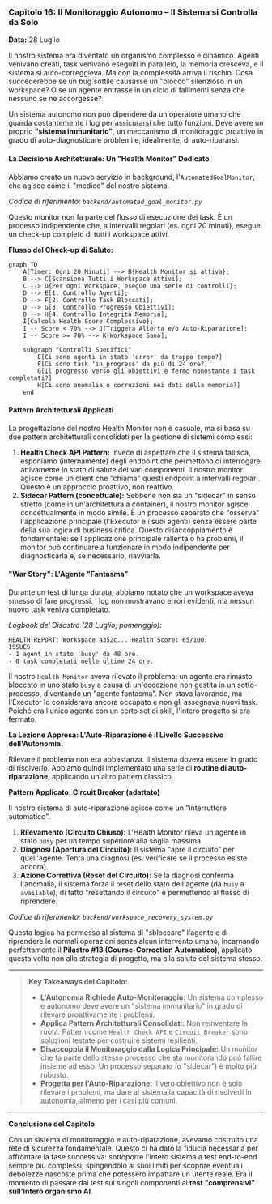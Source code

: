 ### **Capitolo 16: Il Monitoraggio Autonomo – Il Sistema si Controlla da Solo**

**Data:** 28 Luglio

Il nostro sistema era diventato un organismo complesso e dinamico. Agenti venivano creati, task venivano eseguiti in parallelo, la memoria cresceva, e il sistema si auto-correggieva. Ma con la complessità arriva il rischio. Cosa succederebbe se un bug sottile causasse un "blocco" silenzioso in un workspace? O se un agente entrasse in un ciclo di fallimenti senza che nessuno se ne accorgesse?

Un sistema autonomo non può dipendere da un operatore umano che guarda costantemente i log per assicurarsi che tutto funzioni. Deve avere un proprio **"sistema immunitario"**, un meccanismo di monitoraggio proattivo in grado di auto-diagnosticare problemi e, idealmente, di auto-ripararsi.

#### **La Decisione Architetturale: Un "Health Monitor" Dedicato**

Abbiamo creato un nuovo servizio in background, l'`AutomatedGoalMonitor`, che agisce come il "medico" del nostro sistema.

*Codice di riferimento: `backend/automated_goal_monitor.py`*

Questo monitor non fa parte del flusso di esecuzione dei task. È un processo indipendente che, a intervalli regolari (es. ogni 20 minuti), esegue un check-up completo di tutti i workspace attivi.

**Flusso del Check-up di Salute:**

```mermaid
graph TD
    A[Timer: Ogni 20 Minuti] --> B{Health Monitor si attiva};
    B --> C[Scansiona Tutti i Workspace Attivi];
    C --> D{Per ogni Workspace, esegue una serie di controlli};
    D --> E[1. Controllo Agenti];
    D --> F[2. Controllo Task Bloccati];
    D --> G[3. Controllo Progresso Obiettivi];
    D --> H[4. Controllo Integrità Memoria];
    I{Calcola Health Score Complessivo};
    I -- Score < 70% --> J[Triggera Allerta e/o Auto-Riparazione];
    I -- Score >= 70% --> K[Workspace Sano];
    
    subgraph "Controlli Specifici"
        E[Ci sono agenti in stato 'error' da troppo tempo?]
        F[Ci sono task 'in_progress' da più di 24 ore?]
        G[Il progresso verso gli obiettivi è fermo nonostante i task completati?]
        H[Ci sono anomalie o corruzioni nei dati della memoria?]
    end
```

#### **Pattern Architetturali Applicati**

La progettazione del nostro Health Monitor non è casuale, ma si basa su due pattern architetturali consolidati per la gestione di sistemi complessi:

1.  **Health Check API Pattern:** Invece di aspettare che il sistema fallisca, esponiamo (internamente) degli endpoint che permettono di interrogare attivamente lo stato di salute dei vari componenti. Il nostro monitor agisce come un client che "chiama" questi endpoint a intervalli regolari. Questo è un approccio proattivo, non reattivo.
2.  **Sidecar Pattern (concettuale):** Sebbene non sia un "sidecar" in senso stretto (come in un'architettura a container), il nostro monitor agisce concettualmente in modo simile. È un processo separato che "osserva" l'applicazione principale (l'Executor e i suoi agenti) senza essere parte della sua logica di business critica. Questo disaccoppiamento è fondamentale: se l'applicazione principale rallenta o ha problemi, il monitor può continuare a funzionare in modo indipendente per diagnosticarla e, se necessario, riavviarla.

#### **"War Story": L'Agente "Fantasma"**

Durante un test di lunga durata, abbiamo notato che un workspace aveva smesso di fare progressi. I log non mostravano errori evidenti, ma nessun nuovo task veniva completato.

*Logbook del Disastro (28 Luglio, pomeriggio):*
```
HEALTH REPORT: Workspace a352c... Health Score: 65/100.
ISSUES:
- 1 agent in stato 'busy' da 48 ore.
- 0 task completati nelle ultime 24 ore.
```
Il nostro `Health Monitor` aveva rilevato il problema: un agente era rimasto bloccato in uno stato `busy` a causa di un'eccezione non gestita in un sotto-processo, diventando un "agente fantasma". Non stava lavorando, ma l'Executor lo considerava ancora occupato e non gli assegnava nuovi task. Poiché era l'unico agente con un certo set di skill, l'intero progetto si era fermato.

**La Lezione Appresa: L'Auto-Riparazione è il Livello Successivo dell'Autonomia.**

Rilevare il problema non era abbastanza. Il sistema doveva essere in grado di risolverlo. Abbiamo quindi implementato una serie di **routine di auto-riparazione**, applicando un altro pattern classico.

**Pattern Applicato: Circuit Breaker (adattato)**

Il nostro sistema di auto-riparazione agisce come un "interruttore automatico".

1.  **Rilevamento (Circuito Chiuso):** L'Health Monitor rileva un agente in stato `busy` per un tempo superiore alla soglia massima.
2.  **Diagnosi (Apertura del Circuito):** Il sistema "apre il circuito" per quell'agente. Tenta una diagnosi (es. verificare se il processo esiste ancora).
3.  **Azione Correttiva (Reset del Circuito):** Se la diagnosi conferma l'anomalia, il sistema forza il reset dello stato dell'agente (da `busy` a `available`), di fatto "resettando il circuito" e permettendo al flusso di riprendere.

*Codice di riferimento: `backend/workspace_recovery_system.py`*

Questa logica ha permesso al sistema di "sbloccare" l'agente e di riprendere le normali operazioni senza alcun intervento umano, incarnando perfettamente il **Pilastro #13 (Course-Correction Automatico)**, applicato questa volta non alla strategia di progetto, ma alla salute del sistema stesso.

---
> **Key Takeaways del Capitolo:**
>
> *   **L'Autonomia Richiede Auto-Monitoraggio:** Un sistema complesso e autonomo deve avere un "sistema immunitario" in grado di rilevare proattivamente i problemi.
> *   **Applica Pattern Architetturali Consolidati:** Non reinventare la ruota. Pattern come `Health Check API` e `Circuit Breaker` sono soluzioni testate per costruire sistemi resilienti.
> *   **Disaccoppia il Monitoraggio dalla Logica Principale:** Un monitor che fa parte dello stesso processo che sta monitorando può fallire insieme ad esso. Un processo separato (o "sidecar") è molto più robusto.
> *   **Progetta per l'Auto-Riparazione:** Il vero obiettivo non è solo rilevare i problemi, ma dare al sistema la capacità di risolverli in autonomia, almeno per i casi più comuni.
---

**Conclusione del Capitolo**

Con un sistema di monitoraggio e auto-riparazione, avevamo costruito una rete di sicurezza fondamentale. Questo ci ha dato la fiducia necessaria per affrontare la fase successiva: sottoporre l'intero sistema a test end-to-end sempre più complessi, spingendolo ai suoi limiti per scoprire eventuali debolezze nascoste prima che potessero impattare un utente reale. Era il momento di passare dai test sui singoli componenti ai **test "comprensivi" sull'intero organismo AI**.
